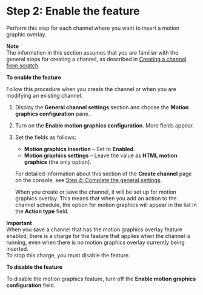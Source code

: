 # Step 2: Enable the feature<a name="mgi-prepare-channel"></a>

Perform this step for each channel where you want to insert a motion graphic overlay\. 

**Note**  
The information in this section assumes that you are familiar with the general steps for creating a channel, as described in [Creating a channel from scratch](creating-channel-scratch.md)\. 

**To enable the feature**

Follow this procedure when you create the channel or when you are modifying an existing channel\.

1. Display the **General channel settings** section and choose the **Motion graphics configuration** pane\.

1. Turn on the **Enable motion graphics configuration**\. More fields appear\.

1. Set the fields as follows:
   + **Motion graphics insertion** – Set to **Enabled**\.
   + **Motion graphics settings** – Leave the value as **HTML motion graphics** \(the only option\)\.

   For detailed information about this section of the **Create channel** page on the console, see [Step 4: Complete the general settings](creating-a-channel-step3.md)\.

   When you create or save the channel, it will be set up for motion graphics overlay\. This means that when you add an action to the channel schedule, the option for motion graphics will appear in the list in the **Action type** field\.

**Important**  
When you save a channel that has the motion graphics overlay feature enabled, there is a charge for the feature that applies when the channel is running, even when there is no motion graphics overlay currently being inserted\.  
To stop this charge, you must disable the feature\.

**To disable the feature**

To disable the motion graphics feature, turn off the **Enable motion graphics configuration** field\.